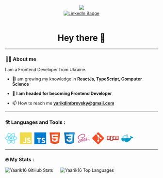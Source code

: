 


<div id="header" align="center">
  <img src="https://media.giphy.com/media/M9gbBd9nbDrOTu1Mqx/giphy.gif" width="150"/>
<br>
  <div id="badges">
    <a href="https://www.linkedin.com/in/yaroslav-dimbrovskyi-00378927a//">
      <img src="https://img.shields.io/badge/LinkedIn-blue?style=for-the-badge&logo=linkedin&logoColor=white" alt="LinkedIn Badge"/>
    </a>
  </div>
  <img src="https://komarev.com/ghpvc/?username=Yaarik16&style=flat-square&color=blue" alt=""/>
  <h1>
    Hey there 👋
  </h1>
</div>


---
### :man_technologist: About me
I am a Frontend Developer from Ukraine.
 
- 🌱I am growing my knowledge in **ReactJs, TypeScript, Computer Science**

- 💬 **I am headed for becoming Frontend Developer**

- 📫 How to reach me **yarikdimbrovsky@gmail.com**

---

### 🛠️ Languages and Tools :
<div>
  <img src="https://github.com/devicons/devicon/blob/master/icons/react/react-original.svg" title="React" alt="React" width="40" height="40"/>&nbsp;
  <img src="https://github.com/devicons/devicon/blob/master/icons/javascript/javascript-plain.svg" title="JavaScript" alt="JavaScript" width="40" height="40"/>&nbsp;
  <img src="https://github.com/devicons/devicon/blob/master/icons/typescript/typescript-original.svg" title="TypeScript" alt="TypeScript" width="40" height="40"/>&nbsp;
  <img src="https://github.com/devicons/devicon/blob/master/icons/html5/html5-original.svg" title="HTML" alt="HTML" width="40" height="40"/>&nbsp;
  <img src="https://github.com/devicons/devicon/blob/master/icons/css3/css3-original.svg" title="CSS" alt="CSS" width="40" height="40"/>&nbsp;
  <img src="https://github.com/devicons/devicon/blob/master/icons/sass/sass-original.svg" title="SASS" alt="SASS" width="40" height="40"/>&nbsp;
  <img src="https://github.com/devicons/devicon/blob/master/icons/git/git-original.svg" title="Git" alt="Git" width="40" height="40"/>&nbsp;
  <img src="https://github.com/devicons/devicon/blob/master/icons/npm/npm-original-wordmark.svg" title="NPM" alt="NPM" width="40" height="40"/>&nbsp;
  <img src="https://github.com/devicons/devicon/blob/master/icons/docker/docker-plain.svg" title="Docker" alt="NPM" width="40" height="40"/>&nbsp;
</div>

---

### 🔥 My Stats :
<div align="left">
  <img src="https://github-readme-stats.vercel.app/api?username=Yaarik16&show_icons=true&layout=compact&theme=vision-friendly-dark" alt="Yaarik16 GitHub Stats" style="margin-right: 20px;" />

  <img src="https://github-readme-stats.vercel.app/api/top-langs/?username=Yaarik16&layout=compact&theme=vision-friendly-dark" alt="Yaarik16 Top Languages" style="margin-right: 20px;" />
  
</div>

